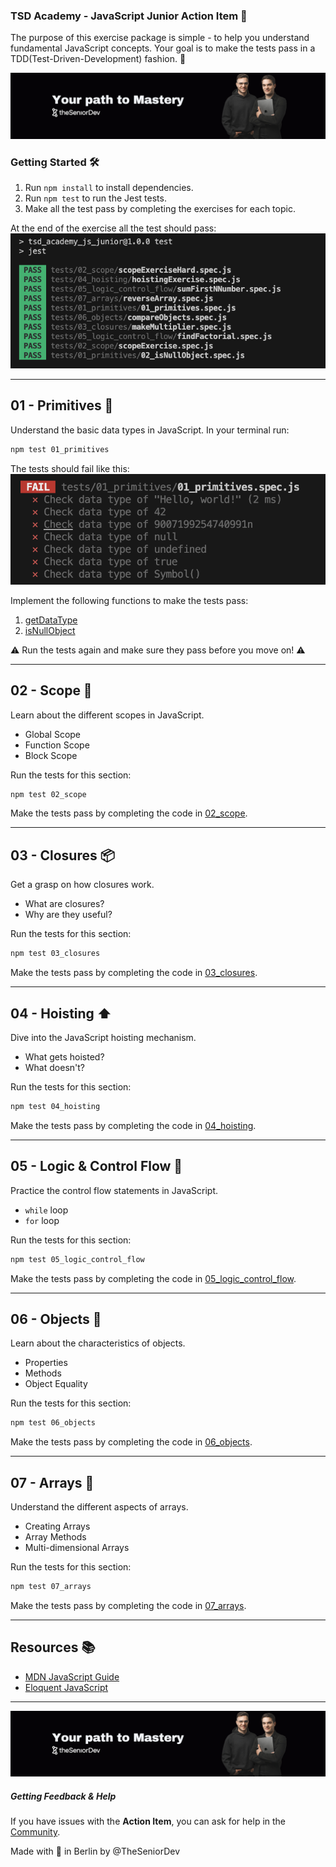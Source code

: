 ### TSD Academy - JavaScript Junior Action Item 🚀

The purpose of this exercise package is simple - to help you understand fundamental JavaScript concepts. Your goal is to make the tests pass in a TDD(Test-Driven-Development) fashion. 🎯

![theSeniorDev](/docs/mastery_cover.png)

### Getting Started 🛠️

1. Run `npm install` to install dependencies.
2. Run `npm test` to run the Jest tests.
3. Make all the test pass by completing the exercises for each topic.

At the end of the exercise all the test should pass:
![all-test-pass](docs/all-tests-pass.png)



---

## 01 - Primitives 🎈

Understand the basic data types in JavaScript. In your terminal run:
```bash
npm test 01_primitives
```
The tests should fail like this:
![test-fail](docs/01_primitives_test_pass.png)

Implement the following functions to make the tests pass:
1. [getDataType](src/01_primitives/01_getDataType.js)
2. [isNullObject](src/01_primitives/02_isNullObject.js)

⚠️ Run the tests again and make sure they pass before you move on! ⚠️ 

---

## 02 - Scope 🌌

Learn about the different scopes in JavaScript.

- Global Scope
- Function Scope
- Block Scope

Run the tests for this section:
```bash
npm test 02_scope
```

Make the tests pass by completing the code in [02_scope](src/02_scope).

---

## 03 - Closures 📦

Get a grasp on how closures work.

- What are closures?
- Why are they useful?


Run the tests for this section:
```bash
npm test 03_closures
```

Make the tests pass by completing the code in [03_closures](src/03_closures).


---

## 04 - Hoisting ⬆️

Dive into the JavaScript hoisting mechanism.

- What gets hoisted?
- What doesn't?

Run the tests for this section:
```bash
npm test 04_hoisting
```

Make the tests pass by completing the code in [04_hoisting](src/04_hoisting).

---

## 05 - Logic & Control Flow 🔄

Practice the control flow statements in JavaScript.

- `while` loop
- `for` loop

Run the tests for this section:
```bash
npm test 05_logic_control_flow
```

Make the tests pass by completing the code in [05_logic_control_flow](src/05_logic_control_flow).

---

## 06 - Objects 🏢

Learn about the characteristics of objects.

- Properties
- Methods
- Object Equality

Run the tests for this section:
```bash
npm test 06_objects
```

Make the tests pass by completing the code in [06_objects](src/06_objects/).

---

## 07 - Arrays 🍇

Understand the different aspects of arrays.

- Creating Arrays
- Array Methods
- Multi-dimensional Arrays


Run the tests for this section:
```bash
npm test 07_arrays
```

Make the tests pass by completing the code in [07_arrays](src/07_arrays).

---

## Resources 📚

- [MDN JavaScript Guide](https://developer.mozilla.org/en-US/docs/Web/JavaScript/Guide)
- [Eloquent JavaScript](https://eloquentjavascript.net/)

---

![theSeniorDev](/docs/mastery_cover.png)

##### Getting Feedback & Help
If you have issues with the **Action Item**, you can ask for help in the [Community](https://www.skool.com/devmastery-academy-8041).

Made with 🧡 in Berlin by @TheSeniorDev